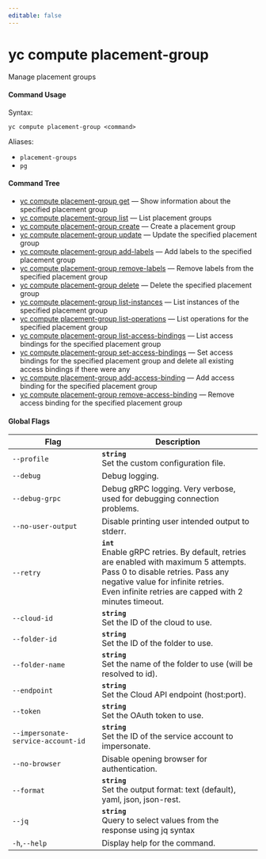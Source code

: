 ```yaml
---
editable: false
---
```


# yc compute placement-group

Manage placement groups

#### Command Usage

Syntax: 

`yc compute placement-group <command>`

Aliases: 

- `placement-groups`
- `pg`

#### Command Tree

- [yc compute placement-group get](get.md) — Show information about the specified placement group
- [yc compute placement-group list](list.md) — List placement groups
- [yc compute placement-group create](create.md) — Create a placement group
- [yc compute placement-group update](update.md) — Update the specified placement group
- [yc compute placement-group add-labels](add-labels.md) — Add labels to the specified placement group
- [yc compute placement-group remove-labels](remove-labels.md) — Remove labels from the specified placement group
- [yc compute placement-group delete](delete.md) — Delete the specified placement group
- [yc compute placement-group list-instances](list-instances.md) — List instances of the specified placement group
- [yc compute placement-group list-operations](list-operations.md) — List operations for the specified placement group
- [yc compute placement-group list-access-bindings](list-access-bindings.md) — List access bindings for the specified placement group
- [yc compute placement-group set-access-bindings](set-access-bindings.md) — Set access bindings for the specified placement group and delete all existing access bindings if there were any
- [yc compute placement-group add-access-binding](add-access-binding.md) — Add access binding for the specified placement group
- [yc compute placement-group remove-access-binding](remove-access-binding.md) — Remove access binding for the specified placement group

#### Global Flags

| Flag | Description |
|----|----|
|`--profile`|<b>`string`</b><br/>Set the custom configuration file.|
|`--debug`|Debug logging.|
|`--debug-grpc`|Debug gRPC logging. Very verbose, used for debugging connection problems.|
|`--no-user-output`|Disable printing user intended output to stderr.|
|`--retry`|<b>`int`</b><br/>Enable gRPC retries. By default, retries are enabled with maximum 5 attempts.<br/>Pass 0 to disable retries. Pass any negative value for infinite retries.<br/>Even infinite retries are capped with 2 minutes timeout.|
|`--cloud-id`|<b>`string`</b><br/>Set the ID of the cloud to use.|
|`--folder-id`|<b>`string`</b><br/>Set the ID of the folder to use.|
|`--folder-name`|<b>`string`</b><br/>Set the name of the folder to use (will be resolved to id).|
|`--endpoint`|<b>`string`</b><br/>Set the Cloud API endpoint (host:port).|
|`--token`|<b>`string`</b><br/>Set the OAuth token to use.|
|`--impersonate-service-account-id`|<b>`string`</b><br/>Set the ID of the service account to impersonate.|
|`--no-browser`|Disable opening browser for authentication.|
|`--format`|<b>`string`</b><br/>Set the output format: text (default), yaml, json, json-rest.|
|`--jq`|<b>`string`</b><br/>Query to select values from the response using jq syntax|
|`-h`,`--help`|Display help for the command.|
